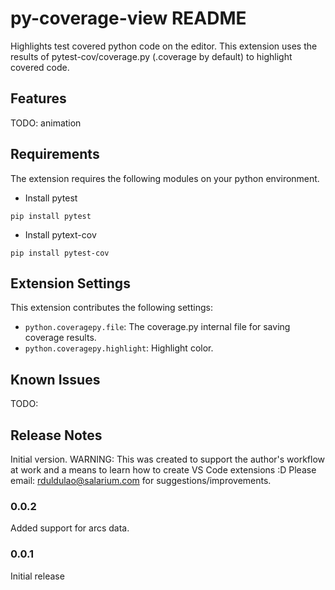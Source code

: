 # py-coverage-view README

Highlights test covered python code on the editor. This extension uses the results of pytest-cov/coverage.py (.coverage by default) to highlight covered code.

## Features

TODO: animation

## Requirements

The extension requires the following modules on your python environment.

* Install pytest

```
pip install pytest
```

* Install pytext-cov
```
pip install pytest-cov
```

## Extension Settings

This extension contributes the following settings:

* `python.coveragepy.file`: The coverage.py internal file for saving coverage results.
* `python.coveragepy.highlight`: Highlight color.

## Known Issues

TODO:

## Release Notes

Initial version.  WARNING:  This was created to support  the author's workflow  at work and a means to learn how to create VS Code extensions :D  Please email: rduldulao@salarium.com for suggestions/improvements.

### 0.0.2

Added support for arcs data.

### 0.0.1

Initial release 






